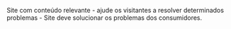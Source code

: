Site com conteúdo relevante
    - ajude os visitantes a resolver determinados problemas
    - Site deve solucionar os problemas dos consumidores.